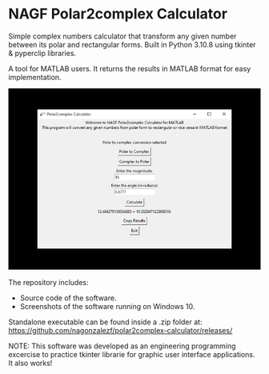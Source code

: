 # NAGF Polar2complex Calculator

Simple complex numbers calculator that transform any given number between its polar and rectangular forms. Built in Python 3.10.8 using tkinter & pyperclip libraries.

A tool for MATLAB users. It returns the results in MATLAB format for easy implementation.

![Main window sample](screenshots/001.png)

The repository includes:
* Source code of the software.
* Screenshots of the software running on Windows 10.

Standalone executable can be found inside a .zip folder at: https://github.com/nagonzalezf/polar2complex-calculator/releases/

NOTE: This software was developed as an engineering programming excercise to practice tkinter librarie for graphic user interface applications. It also works!
